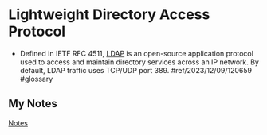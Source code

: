 # Lightweight Directory Access Protocol
- Defined in IETF RFC 4511, [LDAP](ldap.md) is an open-source application protocol used to access and maintain directory services across an IP network. By default, LDAP traffic uses TCP/UDP port 389. #ref/2023/12/09/120659 #glossary
## My Notes
[Notes](mynotes/lightweight-directory-access-protocol-notes.md)
